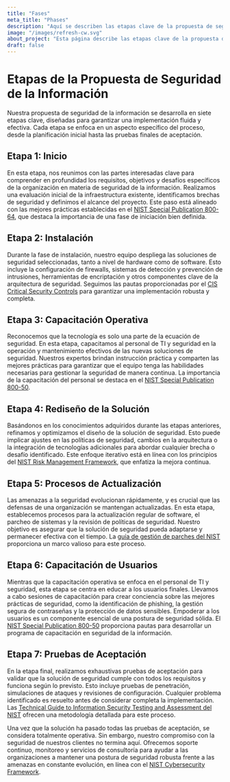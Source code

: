 ```yaml
---
title: "Fases"
meta_title: "Phases"
description: "Aquí se describen las etapas clave de la propuesta de seguridad de la información."
image: "/images/refresh-cw.svg"
about_project: "Esta página describe las etapas clave de la propuesta de seguridad de la información. La información aquí es usada únicamente para fines académicos."
draft: false
---
```


# Etapas de la Propuesta de Seguridad de la Información

Nuestra propuesta de seguridad de la información se desarrolla en siete etapas clave, diseñadas para garantizar una implementación fluida y efectiva. Cada etapa se enfoca en un aspecto específico del proceso, desde la planificación inicial hasta las pruebas finales de aceptación.

## Etapa 1: Inicio

En esta etapa, nos reunimos con las partes interesadas clave para comprender en profundidad los requisitos, objetivos y desafíos específicos de la organización en materia de seguridad de la información. Realizamos una evaluación inicial de la infraestructura existente, identificamos brechas de seguridad y definimos el alcance del proyecto. Este paso está alineado con las mejores prácticas establecidas en el [NIST Special Publication 800-64](https://nvlpubs.nist.gov/nistpubs/Legacy/SP/nistspecialpublication800-64r2.pdf), que destaca la importancia de una fase de iniciación bien definida.

## Etapa 2: Instalación

Durante la fase de instalación, nuestro equipo despliega las soluciones de seguridad seleccionadas, tanto a nivel de hardware como de software. Esto incluye la configuración de firewalls, sistemas de detección y prevención de intrusiones, herramientas de encriptación y otros componentes clave de la arquitectura de seguridad. Seguimos las pautas proporcionadas por el [CIS Critical Security Controls](https://www.cisecurity.org/controls/) para garantizar una implementación robusta y completa.

## Etapa 3: Capacitación Operativa

Reconocemos que la tecnología es solo una parte de la ecuación de seguridad. En esta etapa, capacitamos al personal de TI y seguridad en la operación y mantenimiento efectivos de las nuevas soluciones de seguridad. Nuestros expertos brindan instrucción práctica y comparten las mejores prácticas para garantizar que el equipo tenga las habilidades necesarias para gestionar la seguridad de manera continua. La importancia de la capacitación del personal se destaca en el [NIST Special Publication 800-50](https://nvlpubs.nist.gov/nistpubs/Legacy/SP/nistspecialpublication800-50.pdf).

## Etapa 4: Rediseño de la Solución

Basándonos en los conocimientos adquiridos durante las etapas anteriores, refinamos y optimizamos el diseño de la solución de seguridad. Esto puede implicar ajustes en las políticas de seguridad, cambios en la arquitectura o la integración de tecnologías adicionales para abordar cualquier brecha o desafío identificado. Este enfoque iterativo está en línea con los principios del [NIST Risk Management Framework](https://csrc.nist.gov/Projects/risk-management/about-rmf), que enfatiza la mejora continua.

## Etapa 5: Procesos de Actualización

Las amenazas a la seguridad evolucionan rápidamente, y es crucial que las defensas de una organización se mantengan actualizadas. En esta etapa, establecemos procesos para la actualización regular de software, el parcheo de sistemas y la revisión de políticas de seguridad. Nuestro objetivo es asegurar que la solución de seguridad pueda adaptarse y permanecer efectiva con el tiempo. La [guía de gestión de parches del NIST](https://csrc.nist.gov/publications/detail/sp/800-40/rev-4/final) proporciona un marco valioso para este proceso.

## Etapa 6: Capacitación de Usuarios

Mientras que la capacitación operativa se enfoca en el personal de TI y seguridad, esta etapa se centra en educar a los usuarios finales. Llevamos a cabo sesiones de capacitación para crear conciencia sobre las mejores prácticas de seguridad, como la identificación de phishing, la gestión segura de contraseñas y la protección de datos sensibles. Empoderar a los usuarios es un componente esencial de una postura de seguridad sólida. El [NIST Special Publication 800-50](https://nvlpubs.nist.gov/nistpubs/Legacy/SP/nistspecialpublication800-50.pdf) proporciona pautas para desarrollar un programa de capacitación en seguridad de la información.

## Etapa 7: Pruebas de Aceptación

En la etapa final, realizamos exhaustivas pruebas de aceptación para validar que la solución de seguridad cumple con todos los requisitos y funciona según lo previsto. Esto incluye pruebas de penetración, simulaciones de ataques y revisiones de configuración. Cualquier problema identificado es resuelto antes de considerar completa la implementación. Las [Technical Guide to Information Security Testing and Assessment del NIST](https://csrc.nist.gov/publications/detail/sp/800-115/final) ofrecen una metodología detallada para este proceso.

Una vez que la solución ha pasado todas las pruebas de aceptación, se considera totalmente operativa. Sin embargo, nuestro compromiso con la seguridad de nuestros clientes no termina aquí. Ofrecemos soporte continuo, monitoreo y servicios de consultoría para ayudar a las organizaciones a mantener una postura de seguridad robusta frente a las amenazas en constante evolución, en línea con el [NIST Cybersecurity Framework](https://www.nist.gov/cyberframework).